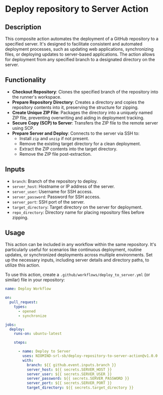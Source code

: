 # Deploy repository to Server Action

## Description

This composite action automates the deployment of a GitHub repository to a specified server. It's designed to facilitate consistent and automated deployment processes, such as updating web applications, synchronizing files, or deploying updates to server-based applications. The action allows for deployment from any specified branch to a designated directory on the server.

## Functionality

- **Checkout Repository**: Clones the specified branch of the repository into the runner's workspace.
- **Prepare Repository Directory**: Creates a directory and copies the repository contents into it, preserving the structure for zipping.
- **Create Unique ZIP File**: Packages the directory into a uniquely named ZIP file, preventing overwriting and aiding in deployment tracking.
- **Secure Copy (SCP) to Server**: Transfers the ZIP file to the remote server using SCP.
- **Prepare Server and Deploy**: Connects to the server via SSH to:
  - Install `zip` and `unzip` if not present.
  - Remove the existing target directory for a clean deployment.
  - Extract the ZIP contents into the target directory.
  - Remove the ZIP file post-extraction.

## Inputs

- `branch`: Branch of the repository to deploy.
- `server_host`: Hostname or IP address of the server.
- `server_user`: Username for SSH access.
- `server_password`: Password for SSH access.
- `server_port`: SSH port of the server.
- `target_directory`: Target directory on the server for deployment.
- `repo_directory`: Directory name for placing repository files before zipping.

## Usage

This action can be included in any workflow within the same repository. It's particularly useful for scenarios like continuous deployment, routine updates, or synchronized deployments across multiple environments. Set up the necessary inputs, including server details and directory paths, to utilize this action.

To use this action, create a `.github/workflows/deploy_to_server.yml` (or similar) file in your repository:

```yaml
name: Deploy Workflow

on:
  pull_request:
    types:
      - opened
      - synchronize

jobs:
  deploy:
    runs-on: ubuntu-latest

    steps:

      - name: Deploy to Server
        uses: NIOMIND-srl-sb/deploy-repository-to-server-action@v1.0.0
        with:
          branch: ${{ github.event.inputs.branch }}
          server_host: ${{ secrets.SERVER_HOST }}
          server_user: ${{ secrets.SERVER_USER }}
          server_password: ${{ secrets.SERVER_PASSWORD }}
          server_port: ${{ secrets.SERVER_PORT }}
          target_directory: ${{ secrets.target_directory }}
```
